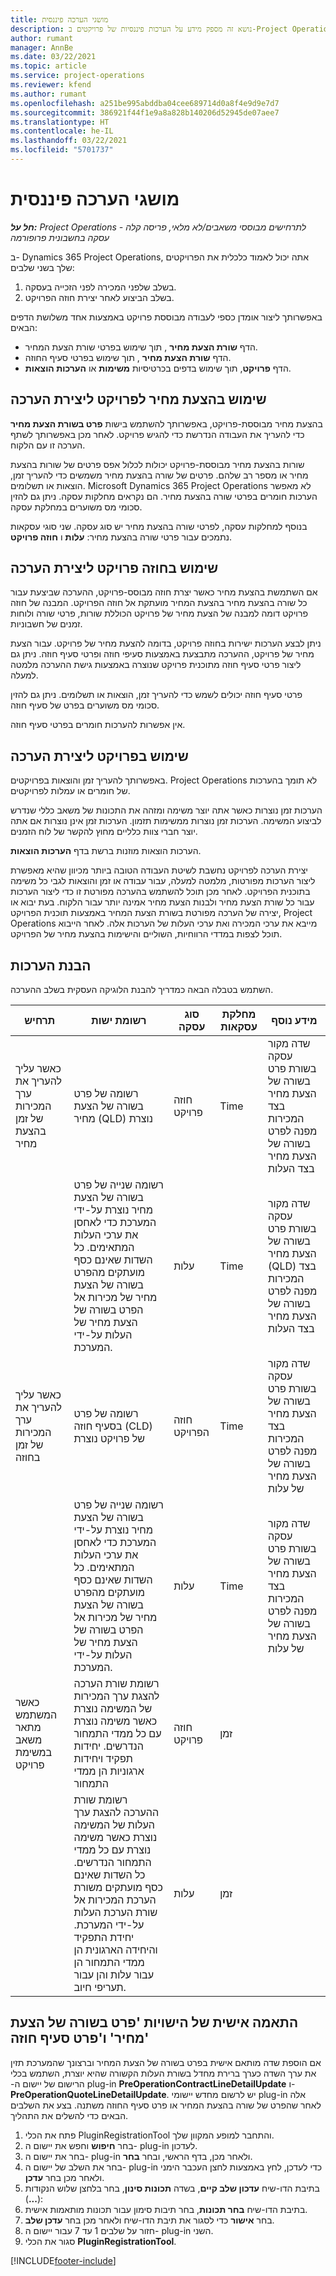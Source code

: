 ```yaml
---
title: מושגי הערכה פיננסית
description: נושא זה מספק מידע על הערכות פיננסיות של פרויקטים ב-Project Operations.
author: rumant
manager: AnnBe
ms.date: 03/22/2021
ms.topic: article
ms.service: project-operations
ms.reviewer: kfend
ms.author: rumant
ms.openlocfilehash: a251be995abddba04cee689714d0a8f4e9d9e7d7
ms.sourcegitcommit: 386921f44f1e9a8a828b140206d52945de07aee7
ms.translationtype: HT
ms.contentlocale: he-IL
ms.lasthandoff: 03/22/2021
ms.locfileid: "5701737"
---
```

# <a name="financial-estimation-concepts"></a>מושגי הערכה פיננסית

_**חל על:** Project Operations לתרחישים מבוססי משאבים/לא מלאי, פריסה קלה - עסקה בחשבונית פרופורמה_

ב- Dynamics 365 Project Operations, אתה יכול לאמוד כלכלית את הפרויקטים שלך בשני שלבים: 
1. בשלב שלפני המכירה לפני הזכייה בעסקה. 
2. בשלב הביצוע לאחר יצירת חוזה הפרויקט. 

באפשרותך ליצור אומדן כספי לעבודה מבוססת פרויקט באמצעות אחד משלושת הדפים הבאים:
- הדף **שורת הצעת מחיר** , תוך שימוש בפרטי שורת הצעת המחיר.  
- הדף **שורת הצעת מחיר** , תוך שימוש בפרטי סעיף החוזה. 
- הדף **פרויקט**, תוך שימוש בדפים בכרטיסיות **משימות** או **הערכות הוצאות**.

## <a name="use-a-project-quote-to-create-an-estimate"></a>שימוש בהצעת מחיר לפרויקט ליצירת הערכה
בהצעת מחיר מבוססת-פרויקט, באפשרותך להשתמש בישות **פרט בשורת הצעת מחיר** כדי להעריך את העבודה הנדרשת כדי להגיש פרויקט. לאחר מכן באפשרותך לשתף הערכה זו עם הלקוח.

שורות בהצעת מחיר מבוססת-פרויקט יכולות לכלול אפס פרטים של שורות בהצעת מחיר או מספר רב שלהם. פרטים של שורה בהצעת מחיר משמשים כדי להעריך זמן, הוצאות או תשלומים. Microsoft Dynamics 365 Project Operations לא מאפשר הערכות חומרים בפרטי שורה בהצעת מחיר. הם נקראים מחלקות עסקה. ניתן גם להזין סכומי מס משוערים במחלקת עסקה.

בנוסף למחלקות עסקה, לפרטי שורה בהצעת מחיר יש סוג עסקה. שני סוגי עסקאות נתמכים עבור פרטי שורה בהצעת מחיר: **עלות** ו **חוזה פרויקט**.

## <a name="use-a-project-contract-to-create-an-estimate"></a>שימוש בחוזה פרויקט ליצירת הערכה

אם השתמשת בהצעת מחיר כאשר יצרת חוזה מבוסס-פרויקט, ההערכה שביצעת עבור כל שורה בהצעת מחיר בהצעת המחיר מועתקת אל חוזה הפרויקט. המבנה של חוזה פרויקט דומה למבנה של הצעת מחיר של פרויקט הכוללת שורות, פרטי שורה ולוחות זמנים של חשבוניות.

ניתן לבצע הערכות ישירות בחוזה פרויקט, בדומה להצעת מחיר של פרויקט. עבור הצעת מחיר של פרויקט, ההערכה מתבצעת באמצעות סעיפי חוזה ופרטי סעיף חוזה. ניתן גם ליצור פרטי סעיף חוזה מתוכנית פרויקט שנוצרה באמצעות גישת ההערכה מלמטה למעלה.

פרטי סעיף חוזה יכולים לשמש כדי להעריך זמן, הוצאות או תשלומים. ניתן גם להזין סכומי מס משוערים בפרט של סעיף חוזה.

אין אפשרות להערכות חומרים בפרטי סעיף חוזה.

## <a name="use-a-project-to-create-an-estimate"></a>שימוש בפרויקט ליצירת הערכה 

באפשרותך להעריך זמן והוצאות בפרויקטים. Project Operations לא תומך בהערכות של חומרים או עמלות לפרויקטים.

הערכות זמן נוצרות כאשר אתה יוצר משימה ומזהה את התכונות של משאב כללי שנדרש לביצוע המשימה. הערכות זמן נוצרות ממשימות תזמון. הערכות זמן אינן נוצרות אם אתה יוצר חברי צוות כלליים מחוץ להקשר של לוח הזמנים.

הערכות הוצאות מוזנות ברשת בדף **הערכות הוצאות**.

יצירת הערכה לפרויקט נחשבת לשיטת העבודה הטובה ביותר מכיוון שהיא מאפשרת ליצור הערכות מפורטות, מלמטה למעלה, עבור עבודה או זמן והוצאות לגבי כל משימה בתוכנית הפרויקט. לאחר מכן תוכל להשתמש בהערכה מפורטת זו כדי ליצור הערכות עבור כל שורת הצעת מחיר ולבנות הצעת מחיר אמינה יותר עבור הלקוח. בעת יבוא או יצירה של הערכה מפורטת בשורת הצעת המחיר באמצעות תוכנית הפרויקט, Project Operations מייבא את ערכי המכירה ואת ערכי העלות של הערכות אלה. לאחר הייבוא תוכל לצפות במדדי הרווחיות, השוליים והישימות‬ בהצעת מחיר של הפרויקט.

## <a name="understanding-estimates"></a>הבנת הערכות

השתמש בטבלה הבאה כמדריך להבנת הלוגיקה העסקית בשלב ההערכה.

| תרחיש                                                                                                                                                                                                                                                                                                                                          | רשומת ישות                                                                                                                                                                                                       | סוג עסקה | מחלקת עסקאות | מידע נוסף                                                            |
|---------------------------------------------------------------------------------------------------------------------------------------------------------------------------------------------------------------------------------------------------------------------------------------------------------------------------------------------------|---------------------------------------------------------------------------------------------------------------------------------------------------------------------------------------------------------------------|------------------|-------------|-----------------------------------------------------------------------------------|
| כאשר עליך להעריך את ערך המכירות של זמן בהצעת מחיר                                                                                                                                                                                                                                                                                    | רשומה של פרט בשורה של הצעת מחיר (QLD) נוצרת                                                                                                                                                                               | חוזה פרויקט | Time        | שדה מקור עסקה בשורת פרט בשורה של הצעת מחיר בצד המכירות מפנה לפרט בשורה של הצעת מחיר בצד העלות |
|                                                                                                                                                                                                                                                                                     | רשומה שנייה של פרט בשורה של הצעת מחיר נוצרת על-ידי המערכת כדי לאחסן את ערכי העלות המתאימים. כל השדות שאינם כסף מועתקים מהפרט בשורה של הצעת מחיר של מכירות אל הפרט בשורה של הצעת מחיר של העלות על-ידי המערכת.                                                                                                                                                                               | עלות | Time        | שדה מקור עסקה בשורת פרט בשורה של הצעת מחיר (QLD) בצד המכירות מפנה לפרט בשורה של הצעת מחיר בצד העלות |
| כאשר עליך להעריך את ערך המכירות של זמן בחוזה                                                                                                                                                                                                                                                                                 | רשומה של פרט בסעיף חוזה (CLD) של פרויקט נוצרת                                                                                                                                                                    | חוזה הפרויקט | Time        | שדה מקור עסקה בשורת פרט בשורה של הצעת מחיר בצד המכירות מפנה לפרט בשורה של הצעת מחיר של עלות      |
|                                                                                                                                                                                                                                                                                  | רשומה שנייה של פרט בשורה של הצעת מחיר נוצרת על-ידי המערכת כדי לאחסן את ערכי העלות המתאימים. כל השדות שאינם כסף מועתקים מהפרט בשורה של הצעת מחיר של מכירות אל הפרט בשורה של הצעת מחיר של העלות על-ידי המערכת.                                                                                                                                                                    | עלות | Time        | שדה מקור עסקה בשורת פרט בשורה של הצעת מחיר בצד המכירות מפנה לפרט בשורה של הצעת מחיר של עלות      |
| כאשר המשתמש מתאר משאב במשימת פרויקט                                                                                                                                                                                                                                                                                            | רשומת שורת הערכה להצגת ערך המכירות של המשימה נוצרת כאשר משימה נוצרת עם כל ממדי התמחור הנדרשים. יחידות תפקיד ויחידות ארגוניות הן ממדי התמחור | חוזה פרויקט | זמן        |                                                                                   |
|     | רשומת שורת ההערכה להצגת ערך העלות של המשימה נוצרת כאשר משימה נוצרת עם כל ממדי התמחור הנדרשים. כל השדות שאינם כסף מועתקים משורת הערכת המכירות אל שורת הערכת העלות על-ידי המערכת. יחידת התפקיד והיחידה הארגונית הן ממדי התמחור הן עבור עלות והן עבור תעריפי חיוב.                                                                                                                                                                                                                | עלות             | זמן           |                                                                                   |



## <a name="customize-the-quote-line-detail-and-contract-line-detail-entities"></a>התאמה אישית של הישויות 'פרט בשורה של הצעת מחיר' ו'פרט סעיף חוזה'

אם הוספת שדה מותאם אישית בפרט בשורה של הצעת המחיר וברצונך שהמערכת תזין את ערך השדה כערך ברירת מחדל בשורת העלות הקשורה שהיא יוצרת, השתמש בכלי הרישום של יישום ה-‏ plug-in‏ **PreOperationContractLineDetailUpdate** ו- **PreOperationQuoteLineDetailUpdate**. יש לרשום מחדש יישומי plug-in אלה לאחר שהפרט של שורה בהצעת המחיר או פרט סעיף החוזה משתנה. בצע את השלבים הבאים כדי להשלים את התהליך.

1. פתח את הכלי PluginRegistrationTool והתחבר למופע המקוון שלך.
2. בחר **חיפוש** וחפש את יישום ה- plug-in לעדכון.
3. בחר את יישום ה- plug-in ולאחר מכן, בדף הראשי, ובחר **בחר**.
4. בחר את השלב של יישום ה- plug-in כדי לעדכן, לחץ באמצעות לחצן העכבר הימני ולאחר מכן בחר **עדכן**.
5. בתיבת הדו-שיח **עדכון שלב קיים**, בשדה **תכונות סינון**, בחר בלחצן שלוש הנקודות (**...**):
6. בתיבת הדו-שיח **בחר תכונות**, בחר תיבות סימון עבור תכונות מותאמות אישית.
7. בחר **אישור** כדי לסגור את תיבת הדו-שיח ולאחר מכן בחר **עדכן שלב**.
8. חזור על שלבים 1 עד 7 עבור יישום ה- plug-in השני.
9. סגור את הכלי **PluginRegistrationTool**.


[!INCLUDE[footer-include](../includes/footer-banner.md)]
